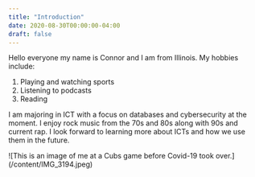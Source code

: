 ```yaml
---
title: "Introduction"
date: 2020-08-30T00:00:00-04:00
draft: false
---
```

<p> Hello everyone my name is Connor and I am from Illinois. My hobbies include:</p>
<ol> 
<li>Playing and watching sports</li>
<li>Listening to podcasts</li>
<li>Reading</li>
</ol>
<p>I am majoring in ICT with a focus on databases and cybersecurity at the moment. I enjoy rock music from the 70s and 80s along with 90s and current rap. I look forward to learning more about ICTs and how we use them in the future.</p>
![This is an image of me at a Cubs game before Covid-19 took over.](/content/IMG_3194.jpeg) 
